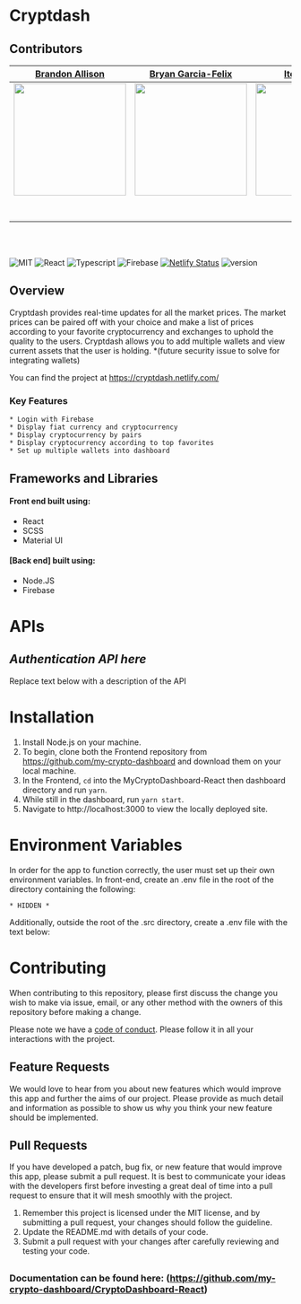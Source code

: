 # Cryptdash 

## Contributors

|                                       [Brandon Allison](https://github.com/BrandonJAllison)                                        |                                       [Bryan Garcia-Felix](https://github.com/Bryan-GF)                                        |                                       [Itel Domingo](https://github.com/ItelSunday)                                        |                                       [Amir Yunas](https://github.com/ayunas)                                        |                                                                               |
| :-----------------------------------------------------------------------------------------------------------: | :-----------------------------------------------------------------------------------------------------------: | :-----------------------------------------------------------------------------------------------------------: | :-----------------------------------------------------------------------------------------------------------: | :----------------------------------------------------------------------: |
|                      [<img src="https://avatars1.githubusercontent.com/u/47340734?s=460&v=4" width = "200" />](https://github.com/BrandonJAllison)                       |                      [<img src="https://avatars1.githubusercontent.com/u/35277732?s=460&v=4" width = "200" />](https://github.com/Bryan-GF)                       |                      [<img src="https://media.licdn.com/dms/image/C5603AQEQrRdEV93fLg/profile-displayphoto-shrink_200_200/0?e=1567641600&v=beta&t=v4kNXBQ9VdE6rHQKinuYDVoH6taTCYGt3PwC60EK5yU" width = "200" />](https://github.com/ItelSunday)                       |                      [<img src="https://avatars0.githubusercontent.com/u/30554629?s=460&v=4" width = "200" />](https://github.com/ayunas)                       |                      
|                 [<img src="https://github.com/favicon.ico" width="15"> ](hhttps://github.com/BrandonJAllison)                 |            [<img src="https://github.com/favicon.ico" width="15"> ](https://github.com/Bryan-GF)             |           [<img src="https://github.com/favicon.ico" width="15"> ](https://github.com/ItelSunday)            |          [<img src="https://github.com/favicon.ico" width="15"> ](https://github.com/ayunas)       
| [ <img src="https://static.licdn.com/sc/h/al2o9zrvru7aqj8e1x2rzsrca" width="15"> ](https://www.linkedin.com/) | [ <img src="https://static.licdn.com/sc/h/al2o9zrvru7aqj8e1x2rzsrca" width="15"> ](https://www.linkedin.com/) | [ <img src="https://static.licdn.com/sc/h/al2o9zrvru7aqj8e1x2rzsrca" width="15"> ](https://www.linkedin.com/in/iteldomingo/) | [ <img src="https://static.licdn.com/sc/h/al2o9zrvru7aqj8e1x2rzsrca" width="15"> ](https://www.linkedin.com/) |

<br>
<br>

![MIT](https://img.shields.io/packagist/l/doctrine/orm.svg)
![React](https://img.shields.io/badge/react-v16.7.0--alpha.2-blue.svg)
![Typescript](https://img.shields.io/npm/types/typescript.svg?style=flat)
![Firebase](https://img.shields.io/badge/-Firebase-grey.svg)
[![Netlify Status](https://api.netlify.com/api/v1/badges/b5c4db1c-b10d-42c3-b157-3746edd9e81d/deploy-status)](https://goofy-sinoussi-c017bd.netlify.com)
![version](https://img.shields.io/badge/Version-1.0.0-red.svg)

## Overview

Cryptdash provides real-time updates for all the market prices. The market prices can be paired off with your choice and make a list of prices according to your favorite cryptocurrency and exchanges to uphold the quality to the users. Cryptdash allows you to add multiple wallets and view current assets that the user is holding. 
*(future security issue to solve for integrating wallets)

You can find the project at https://cryptdash.netlify.com/

### Key Features

    * Login with Firebase
    * Display fiat currency and cryptocurrency
    * Display cryptocurrency by pairs
    * Display cryptocurrency according to top favorites
    * Set up multiple wallets into dashboard

## Frameworks and Libraries
#### Front end built using:
* React
* SCSS
* Material UI

#### [Back end] built using:
* Node.JS
* Firebase

# APIs

## _Authentication API here_

Replace text below with a description of the API

# Installation

1. Install Node.js on your machine. 
2. To begin, clone both the Frontend repository from https://github.com/my-crypto-dashboard and download them on your local machine.  
3. In the Frontend, `cd` into the MyCryptoDashboard-React then dashboard directory and run `yarn`. 
4. While still in the dashboard, run `yarn start`. 
5. Navigate to http://localhost:3000 to view the locally deployed site.

# Environment Variables

In order for the app to function correctly, the user must set up their own environment variables. In front-end, create an .env file in the root of the directory containing the following:

    * HIDDEN *
    
 Additionally, outside the root of the .src directory, create a .env file with the text below:

# Contributing

When contributing to this repository, please first discuss the change you wish to make via issue, email, or any other method with the owners of this repository before making a change.

Please note we have a [code of conduct](./CODE_OF_CONDUCT.md). Please follow it in all your interactions with the project.

## Feature Requests

We would love to hear from you about new features which would improve this app and further the aims of our project. Please provide as much detail and information as possible to show us why you think your new feature should be implemented.

## Pull Requests

If you have developed a patch, bug fix, or new feature that would improve this app, please submit a pull request. It is best to communicate your ideas with the developers first before investing a great deal of time into a pull request to ensure that it will mesh smoothly with the project.

1. Remember this project is licensed under the MIT license, and by submitting a pull request, your changes should follow the guideline.
2. Update the README.md with details of your code.
3. Submit a pull request with your changes after carefully reviewing and testing your code.
##
### Documentation can be found here: (https://github.com/my-crypto-dashboard/CryptoDashboard-React)